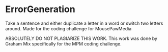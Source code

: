 # ErrorGeneration
Take a sentence and either duplicate a letter in a word or switch two letters around. Made for the coding challenge for MousePawMedia

ABSOLUTELY DO NOT PLAGIARIZE THIS WORK. 
This work was done by Graham Mix specifically for the MPM coding challenge. 
